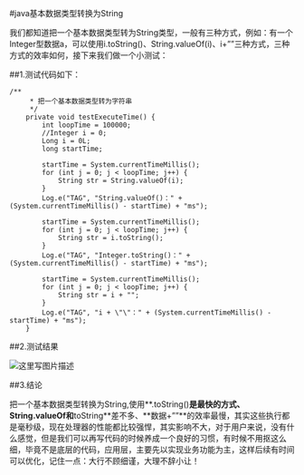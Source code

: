 #java基本数据类型转换为String

我们都知道把一个基本数据类型转为String类型，一般有三种方式，例如：有一个Integer型数据a，可以使用i.toString()、String.valueOf(i)、i+””三种方式，三种方式的效率如何，接下来我们做一个小测试：

##1.测试代码如下：

```
/**
     * 把一个基本数据类型转为字符串
     */
    private void testExecuteTime() {
        int loopTime = 100000;
        //Integer i = 0;
        Long i = 0L;
        long startTime;

        startTime = System.currentTimeMillis();
        for (int j = 0; j < loopTime; j++) {
            String str = String.valueOf(i);
        }
        Log.e("TAG", "String.valueOf()：" + (System.currentTimeMillis() - startTime) + "ms");

        startTime = System.currentTimeMillis();
        for (int j = 0; j < loopTime; j++) {
            String str = i.toString();
        }
        Log.e("TAG", "Integer.toString()：" + (System.currentTimeMillis() - startTime) + "ms");

        startTime = System.currentTimeMillis();
        for (int j = 0; j < loopTime; j++) {
            String str = i + "";
        }
        Log.e("TAG", "i + \"\"：" + (System.currentTimeMillis() - startTime) + "ms");
    }
```

##2.测试结果

![这里写图片描述](http://img.blog.csdn.net/20170907171653474?watermark/2/text/aHR0cDovL2Jsb2cuY3Nkbi5uZXQveGlucGVuZ2ZlaTUyMQ==/font/5a6L5L2T/fontsize/400/fill/I0JBQkFCMA==/dissolve/70/gravity/SouthEast)

##3.结论

把一个基本数据类型转换为String,使用**.toString()**是最快的方式、**String.valueOf**和**toString**差不多、**数据+””**的效率最慢，其实这些执行都是毫秒级，现在处理器的性能都比较强悍，其实影响不大，对于用户来说，没有什么感觉，但是我们可以再写代码的时候养成一个良好的习惯，有时候不用抠这么细，毕竟不是底层的代码，应用层，主要先以实现业务功能为主，这样后续有时间可以优化，记住一点：大行不顾细谨，大理不辞小让！